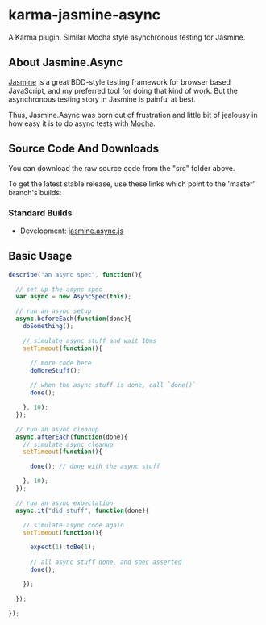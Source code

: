 # karma-jasmine-async

A Karma plugin. Similar Mocha style asynchronous testing for Jasmine.

## About Jasmine.Async

[Jasmine](http://pivotal.github.com/jasmine/) is a great BDD-style testing framework
for browser based JavaScript, and my preferred tool for doing
that kind of work. But the asynchronous testing story in Jasmine
is painful at best. 

Thus, Jasmine.Async was born out of frustration and little bit
of jealousy in how easy it is to do async tests with [Mocha](http://mochajs.org/). 

## Source Code And Downloads

You can download the raw source code from the "src" folder above. 

To get the latest stable release, use these links which point to the 'master' branch's builds:

### Standard Builds

* Development: [jasmine.async.js](https://raw.githubusercontent.com/alextseng/karma-jasmine-async/master/src/jasmine.async.js)

## Basic Usage

```js
describe("an async spec", function(){

  // set up the async spec
  var async = new AsyncSpec(this);

  // run an async setup
  async.beforeEach(function(done){
    doSomething();

    // simulate async stuff and wait 10ms
    setTimeout(function(){

      // more code here
      doMoreStuff();
 
      // when the async stuff is done, call `done()`
      done();

    }, 10); 
  });

  // run an async cleanup
  async.afterEach(function(done){
    // simulate async cleanup
    setTimeout(function(){

      done(); // done with the async stuff

    }, 10);
  });

  // run an async expectation
  async.it("did stuff", function(done){

    // simulate async code again
    setTimeout(function(){

      expect(1).toBe(1);
      
      // all async stuff done, and spec asserted
      done();

    });    

  });

});
```

